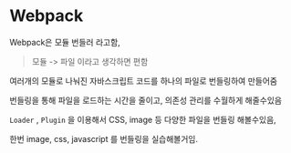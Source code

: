 # Webpack



Webpack은 모듈 번들러 라고함,

> 모듈 -> 파일 이라고 생각하면 편함



여러개의 모듈로 나눠진 자바스크립트 코드를 하나의 파일로 번들링하여 만들어줌 



번들링을 통해 파일을 로드하는 시간을 줄이고, 의존성 관리를 수월하게 해줄수있음



`Loader` , `Plugin` 을 이용해서 CSS, image 등 다양한 파일을 번들링 해볼수있음,



한번 image, css, javascript 를 번들링을 실습해볼거임.

